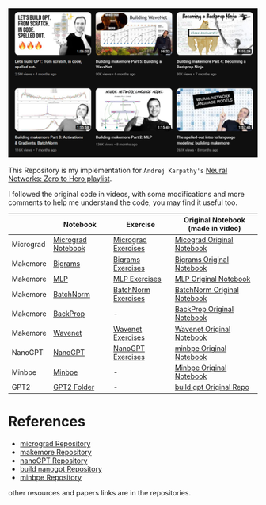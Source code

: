 <div align = "center">
    <img src = "https://github.com/0ssamaak0/Karpathy-Neural-Networks-Zero-to-Hero/blob/master/images/cover.jpg?raw=true">

<d>
</div>


This Repository is my implementation for `Andrej Karpathy's` [Neural Networks: Zero to Hero playlist](https://www.youtube.com/playlist?list=PLAqhIrjkxbuWI23v9cThsA9GvCAUhRvKZ).

I followed the original code in videos, with some modifications and more comments to help me understand the code, you may find it useful too.

|  | Notebook | Exercise | Original Notebook (made in video)
| --- | --- | --- | ---
| Micrograd | [Micrograd Notebook](https://github.com/0ssamaak0/Karpathy-Neural-Networks-Zero-to-Hero/blob/master/micrograd/1.micrograd.ipynb) | [Micrograd Exercises](https://github.com/0ssamaak0/Karpathy-Neural-Networks-Zero-to-Hero/blob/master/Exercises/micrograd%20exercises/micrograd_exercises.ipynb) | [Micograd Original Notebook](https://github.com/karpathy/nn-zero-to-hero/tree/master/lectures/micrograd)
| Makemore | [Bigrams](https://github.com/0ssamaak0/Karpathy-Neural-Networks-Zero-to-Hero/blob/master/makemore/part1_bigrams.ipynb) | [Bigrams Exercises](https://github.com/0ssamaak0/Karpathy-Neural-Networks-Zero-to-Hero/blob/master/Exercises/makemore%20exercises/part1_bigrams._exercises.ipynb) | [Bigrams Original Notebook](https://github.com/karpathy/nn-zero-to-hero/blob/master/lectures/makemore/makemore_part1_bigrams.ipynb)
| Makemore | [MLP](https://github.com/0ssamaak0/Karpathy-Neural-Networks-Zero-to-Hero/blob/master/makemore/part2_MLP.ipynb) | [MLP Exercises](https://github.com/0ssamaak0/Karpathy-Neural-Networks-Zero-to-Hero/blob/master/Exercises/makemore%20exercises/part2_MLP_exercises.ipynb) | [MLP Original Notebook](https://github.com/karpathy/nn-zero-to-hero/blob/master/lectures/makemore/makemore_part1_bigrams.ipynb)
| Makemore | [BatchNorm](https://github.com/0ssamaak0/Karpathy-Neural-Networks-Zero-to-Hero/blob/master/makemore/part3_bn.ipynb) | [BatchNorm Exercises](https://github.com/0ssamaak0/Karpathy-Neural-Networks-Zero-to-Hero/blob/master/Exercises/makemore%20exercises/part3_bn_exercises.ipynb) | [BatchNorm Original Notebook](https://github.com/karpathy/nn-zero-to-hero/blob/master/lectures/makemore/makemore_part1_bigrams.ipynb)
| Makemore | [BackProp](https://github.com/0ssamaak0/Karpathy-Neural-Networks-Zero-to-Hero/blob/master/makemore/part4_backprop.ipynb) | - | [BackProp Original Notebook](https://github.com/karpathy/nn-zero-to-hero/blob/master/lectures/makemore/makemore_part4_backprop.ipynb)
| Makemore | [Wavenet](https://github.com/0ssamaak0/Karpathy-Neural-Networks-Zero-to-Hero/blob/master/makemore/part5_wavenet.ipynb) | [Wavenet Exercises](https://github.com/0ssamaak0/Karpathy-Neural-Networks-Zero-to-Hero/blob/master/Exercises/makemore%20exercises/part5_wavenet_exercices.ipynb) | [Wavenet Original Notebook](https://github.com/karpathy/nn-zero-to-hero/blob/master/lectures/makemore/makemore_part5_cnn1.ipynb)
| NanoGPT | [NanoGPT](https://github.com/0ssamaak0/Karpathy-Neural-Networks-Zero-to-Hero/blob/master/nanoGPT/part6_nano_gpt.ipynb) | [NanoGPT Exercises](https://github.com/0ssamaak0/Karpathy-Neural-Networks-Zero-to-Hero/blob/master/Exercises/nanoGPT%20exercises/part6_nano_gpt_exercises.ipynb) | [minbpe Original Notebook](https://colab.research.google.com/drive/1y0KnCFZvGVf_odSfcNAws6kcDD7HsI0L?usp=sharing)
| Minbpe | [Minbpe](https://github.com/0ssamaak0/Karpathy-Neural-Networks-Zero-to-Hero/blob/master/minbpe/Tokenization.ipynb) | - | [Minbpe Original Notebook](https://colab.research.google.com/drive/1y0KnCFZvGVf_odSfcNAws6kcDD7HsI0L?usp=sharing)
| GPT2 | [GPT2 Folder](https://github.com/0ssamaak0/Karpathy-Neural-Networks-Zero-to-Hero/tree/master/GPT2) | - | [build gpt Original Repo](https://github.com/karpathy/build-nanogpt)


# References
- [micrograd Repository](https://github.com/karpathy/micrograd)
- [makemore Repository](https://github.com/karpathy/makemore)
- [nanoGPT Repository](https://github.com/karpathy/nanoGPT)
- [build nanogpt Repository](https://github.com/karpathy/build-nanogpt)
- [minbpe Repository](https://github.com/karpathy/minbpe/tree/master)

other resources and papers links are in the repositories.




